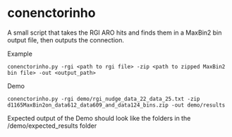 # conenctorinho
A small script that takes the RGI ARO hits and finds them in a MaxBin2 bin output file, then outputs the connection.


Example
```
conenctorinho.py -rgi <path to rgi file> -zip <path to zipped MaxBin2 bin file> -out <output_path>
```

Demo
```
conenctorinho.py -rgi demo/rgi_nudge_data_22_data_25.txt -zip d1165MaxBin2on_data612_data609_and_data124_bins.zip -out demo/results
```

Expected output of the Demo should look like the folders in the /demo/expected_results folder
